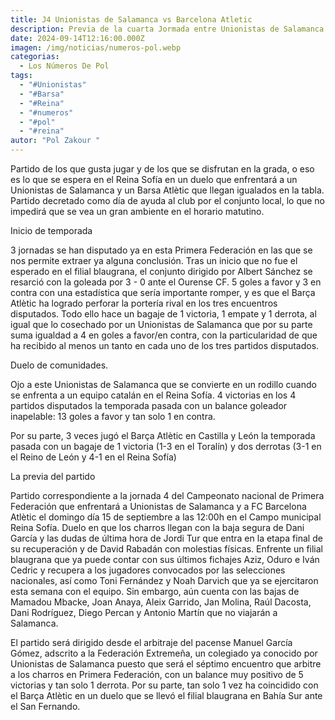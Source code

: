 ```yaml
---
title: J4 Unionistas de Salamanca vs Barcelona Atletic
description: Previa de la cuarta Jormada entre Unionistas de Salamanca y Barcelona Atletic
date: 2024-09-14T12:16:00.000Z
imagen: /img/noticias/numeros-pol.webp
categorias:
  - Los Números De Pol
tags:
  - "#Unionistas"
  - "#Barsa"
  - "#Reina"
  - "#numeros"
  - "#pol"
  - "#reina"
autor: "Pol Zakour "
---
```

Partido de los que gusta jugar y de los que se disfrutan en la grada, o eso es lo que se espera en el Reina Sofía en un duelo que enfrentará a un Unionistas de Salamanca y un Barsa Atlètic que llegan igualados en la tabla. Partido decretado como día de ayuda al club por el conjunto local, lo que no impedirá que se vea un gran ambiente en el horario matutino.



Inicio de temporada 



3 jornadas se han disputado ya en esta Primera Federación en las que se nos permite extraer ya alguna conclusión. Tras un inicio que no fue el esperado en el filial blaugrana, el conjunto dirigido por Albert Sánchez se resarció con la goleada por 3 - 0 ante el Ourense CF. 5 goles a favor y 3 en contra con una estadística que sería importante romper, y es que el Barça Atlètic ha logrado perforar la portería rival en los tres encuentros disputados. Todo ello hace un bagaje de 1 victoria, 1 empate y 1 derrota, al igual que lo cosechado por un Unionistas de Salamanca que por su parte suma igualdad a 4 en goles a favor/en contra, con la particularidad de que ha recibido al menos un tanto en cada uno de los tres partidos disputados.



Duelo de comunidades.



Ojo a este Unionistas de Salamanca que se convierte en un rodillo cuando se enfrenta a un equipo catalán en el Reina Sofía. 4 victorias en los 4 partidos disputados la temporada pasada con un balance goleador inapelable: 13 goles a favor y tan solo 1 en contra.

Por su parte, 3 veces jugó el Barça Atlètic en Castilla y León la temporada pasada con un bagaje de 1 victoria (1-3 en el Toralín) y dos derrotas (3-1 en el Reino de León y 4-1 en el Reina Sofía)



La previa del partido



Partido correspondiente a la jornada 4 del Campeonato nacional de Primera Federación que enfrentará a Unionistas de Salamanca y a FC Barcelona Atlètic el domingo día 15 de septiembre a las 12:00h en el Campo municipal Reina Sofía. Duelo en que los charros llegan con la baja segura de Dani García y las dudas de última hora de Jordi Tur que entra en la etapa final de su recuperación y de David Rabadán con molestias físicas. Enfrente un filial blaugrana que ya puede contar con sus últimos fichajes Aziz, Oduro e Iván Cedric y recupera a los jugadores convocados por las selecciones nacionales, así como Toni Fernández y Noah Darvich que ya se ejercitaron esta semana con el equipo. Sin embargo, aún cuenta con las bajas de Mamadou Mbacke, Joan Anaya, Aleix Garrido, Jan Molina, Raúl Dacosta, Dani Rodríguez, Diego Percan y Antonio Martín que no viajarán a Salamanca.



El partido será dirigido desde el arbitraje del pacense Manuel García Gómez, adscrito a la Federación Extremeña, un colegiado ya conocido por Unionistas de Salamanca puesto que será el séptimo encuentro que arbitre a los charros en Primera Federación, con un balance muy positivo de 5 victorias y tan solo 1 derrota. Por su parte, tan solo 1 vez ha coincidido con el Barça Atlètic en un duelo que se llevó el filial blaugrana en Bahía Sur ante el San Fernando.
